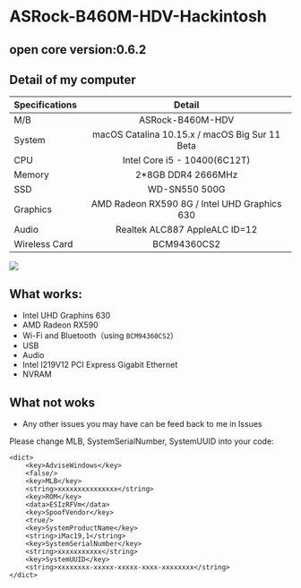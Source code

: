 # ASRock-B460M-HDV-Hackintosh
## open core version:0.6.2
## Detail of my computer

| Specifications |                     Detail                     |
| -------------- | :--------------------------------------------: |
| M/B            |                ASRock-B460M-HDV                |
| System         | macOS Catalina 10.15.x / macOS Big Sur 11 Beta |
| CPU            |          Intel Core i5 - 10400(6C12T)          |
| Memory         |               2*8GB DDR4 2666MHz               |
| SSD            |                 WD-SN550 500G                  |
| Graphics       |  AMD Radeon RX590 8G / Intel UHD Graphics 630  |
| Audio          |         Realtek ALC887 AppleALC ID=12          |
| Wireless Card  |                  BCM94360CS2                   |


![](https://pic.downk.cc/item/5fa512551cd1bbb86ba77ec9.png "")



## What works:

- Intel UHD Graphins 630
- AMD Radeon RX590
- Wi-Fi and Bluetooth（using `BCM94360CS2`）
- USB
- Audio
- Intel I219V12 PCI Express Gigabit Ethernet
- NVRAM

## What not woks

- Any other issues you may have can be feed back to me in Issues



Please change MLB, SystemSerialNumber, SystemUUID into your code:

```
<dict>
    <key>AdviseWindows</key>
    <false/>
    <key>MLB</key>
    <string>xxxxxxxxxxxxxxx</string>
    <key>ROM</key>
    <data>ESIzRFVm</data>
    <key>SpoofVendor</key>
    <true/>
    <key>SystemProductName</key>
    <string>iMac19,1</string>
    <key>SystemSerialNumber</key>
    <string>xxxxxxxxxxx</string>
    <key>SystemUUID</key>
    <string>xxxxxxxx-xxxxx-xxxxx-xxxx-xxxxxxxx</string>
</dict>
```
